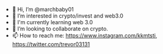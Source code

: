 - 👋 Hi, I’m @marchbaby01
- 👀 I’m interested in crypto/invest and web3.0
- 🌱 I'm currently learning web 3.0
- 💞️ I’m looking to collaborate on crypto.
- 📫 How to reach me: https://www.instagram.com/kkmtsti, https://twitter.com/trevor03131

<!---
marchbaby01/marchbaby01 is a ✨ special ✨ repository because its `README.md` (this file) appears on your GitHub profile.
You can click the Preview link to take a look at your changes.
--->
